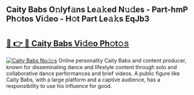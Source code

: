 ## Caity Babs O𝚗lyf𝚊ns Le𝚊𝚔ed N𝚞𝚍es - Part-hmP Ph𝚘tos Vi𝚍eo - H𝚘t Part Le𝚊𝚔s EqJb3

# <h2><a href="http://hf4r62.feru.top/?c=Caity+Babs">🔗 👉 🔴 Caity Babs Vi𝚍𝚎o Ph𝚘t𝚘𝚜</a></h2>

[![Caity Babs Nu𝚍𝚎s](https://i.imgur.com/0TWrTi3.gif)](http://hf4r62.feru.top/?c=Caity+Babs)
Online personality Caity Babs and content producer, known for disseminating dance and lifestyle content through solo and collaborative dance performances and brief videos. A public figure like Caity Babs, with a large platform and a captive audience, has a responsibility to use his influence for good. 
